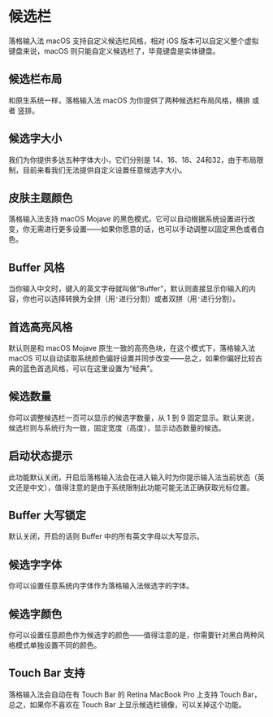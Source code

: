 # 候选栏

落格输入法 macOS 支持自定义候选栏风格，相对 iOS 版本可以自定义整个虚拟键盘来说，macOS 则只能自定义候选栏了，毕竟键盘是实体键盘。

## 候选栏布局

和原生系统一样，落格输入法 macOS 为你提供了两种候选栏布局风格，横排 或者 竖排。

## 候选字大小

我们为你提供多达五种字体大小，它们分别是 14、16、18、24和32，由于布局限制，目前来看我们无法提供自定义设置任意候选字大小。

## 皮肤主题颜色

落格输入法支持 macOS Mojave 的黑色模式，它可以自动根据系统设置进行改变，你无需进行更多设置——如果你愿意的话，也可以手动调整以固定黑色或者白色。

## Buffer 风格

当你输入中文时，键入的英文字母就叫做“Buffer”，默认则直接显示你输入的内容，你也可以选择转换为全拼（用`'`进行分割）或者双拼（用`'`进行分割）。

## 首选高亮风格

默认则是和 macOS Mojave 原生一致的高亮色块，在这个模式下，落格输入法 macOS 可以自动读取系统颜色偏好设置并同步改变——总之，如果你偏好比较古典的蓝色首选风格，可以在这里设置为“经典”。

## 候选数量

你可以调整候选栏一页可以显示的候选字数量，从 1 到 9 固定显示。默认来说，候选栏则与系统行为一致，固定宽度（高度），显示动态数量的候选。

## 启动状态提示

此功能默认关闭，开启后落格输入法会在进入输入时为你提示输入法当前状态（英文还是中文），值得注意的是由于系统限制此功能可能无法正确获取光标位置。

## Buffer 大写锁定

默认关闭，开启的话则 Buffer 中的所有英文字母以大写显示。

## 候选字字体

你可以设置任意系统内字体作为落格输入法候选字的字体。

## 候选字颜色

你可以设置任意颜色作为候选字的颜色——值得注意的是，你需要针对黑白两种风格模式单独设置不同的颜色。

## Touch Bar 支持

落格输入法会自动在有 Touch Bar 的 Retina MacBook Pro 上支持 Touch Bar，总之，如果你不喜欢在 Touch Bar 上显示候选栏镜像，可以关掉这个功能。